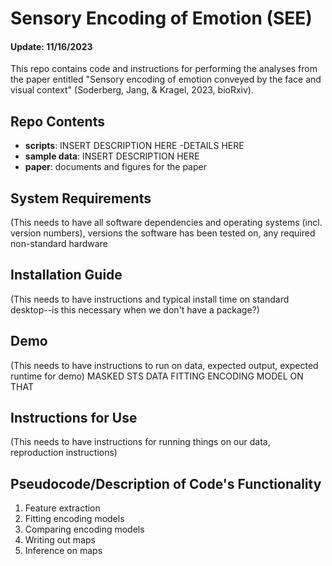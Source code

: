 # Sensory Encoding of Emotion (SEE)

#### Update: 11/16/2023

This repo contains code and instructions for performing the analyses from the paper entitled "Sensory encoding of emotion conveyed by the face and visual context" (Soderberg, Jang, & Kragel, 2023, bioRxiv).

## Repo Contents
* **scripts**: INSERT DESCRIPTION HERE
  -DETAILS HERE
* **sample data**: INSERT DESCRIPTION HERE
* **paper**: documents and figures for the paper

## System Requirements
(This needs to have all software dependencies and operating systems (incl. version numbers), versions the software has been tested on, any required non-standard hardware

## Installation Guide
(This needs to have instructions and typical install time on standard desktop--is this necessary when we don't have a package?)

## Demo
(This needs to have instructions to run on data, expected output, expected runtime for demo)
MASKED STS DATA FITTING ENCODING MODEL ON THAT

## Instructions for Use
(This needs to have instructions for running things on our data, reproduction instructions)

## Pseudocode/Description of Code's Functionality
1. Feature extraction
2. Fitting encoding models
3. Comparing encoding models
4. Writing out maps
5. Inference on maps

